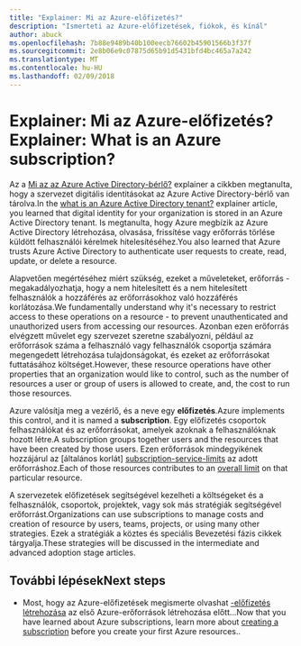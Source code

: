 ```yaml
---
title: "Explainer: Mi az Azure-előfizetés?"
description: "Ismerteti az Azure-előfizetések, fiókok, és kínál"
author: abuck
ms.openlocfilehash: 7b88e9489b40b100eecb76602b45901566b3f37f
ms.sourcegitcommit: 2e8b06e9c07875d65b91d5431bfd4bc465a7a242
ms.translationtype: MT
ms.contentlocale: hu-HU
ms.lasthandoff: 02/09/2018
---
```

# <a name="explainer-what-is-an-azure-subscription"></a><span data-ttu-id="5b8cb-103">Explainer: Mi az Azure-előfizetés?</span><span class="sxs-lookup"><span data-stu-id="5b8cb-103">Explainer: What is an Azure subscription?</span></span>

<span data-ttu-id="5b8cb-104">Az a [Mi az az Azure Active Directory-bérlő?](tenant-explainer.md) explainer a cikkben megtanulta, hogy a szervezet digitális identitásokat az Azure Active Directory-bérlő van tárolva.</span><span class="sxs-lookup"><span data-stu-id="5b8cb-104">In the [what is an Azure Active Directory tenant?](tenant-explainer.md) explainer article, you learned that digital identity for your organization is stored in an Azure Active Directory tenant.</span></span> <span data-ttu-id="5b8cb-105">Is megtanulta, hogy Azure megbízik az Azure Active Directory létrehozása, olvasása, frissítése vagy erőforrás törlése küldött felhasználói kérelmek hitelesítéséhez.</span><span class="sxs-lookup"><span data-stu-id="5b8cb-105">You also learned that Azure trusts Azure Active Directory to authenticate user requests to create, read, update, or delete a resource.</span></span> 

<span data-ttu-id="5b8cb-106">Alapvetően megértéséhez miért szükség, ezeket a műveleteket, erőforrás - megakadályozhatja, hogy a nem hitelesített és a nem hitelesített felhasználók a hozzáférés az erőforrásokhoz való hozzáférés korlátozása.</span><span class="sxs-lookup"><span data-stu-id="5b8cb-106">We fundamentally understand why it's necessary to restrict access to these operations on a resource - to prevent unauthenticated and unauthorized users from accessing our resources.</span></span> <span data-ttu-id="5b8cb-107">Azonban ezen erőforrás elvégzett művelet egy szervezet szeretne szabályozni, például az erőforrások száma a felhasználó vagy felhasználók csoportja számára megengedett létrehozása tulajdonságokat, és ezeket az erőforrásokat futtatásához költséget.</span><span class="sxs-lookup"><span data-stu-id="5b8cb-107">However, these resource operations have other properties that an organization would like to control, such as the number of resources a user or group of users is allowed to create, and, the cost to run those resources.</span></span> 

<span data-ttu-id="5b8cb-108">Azure valósítja meg a vezérlő, és a neve egy **előfizetés**.</span><span class="sxs-lookup"><span data-stu-id="5b8cb-108">Azure implements this control, and it is named a **subscription**.</span></span> <span data-ttu-id="5b8cb-109">Egy előfizetés csoportok felhasználókat és az erőforrásokat, amelyek azoknak a felhasználóknak hozott létre.</span><span class="sxs-lookup"><span data-stu-id="5b8cb-109">A subscription groups together users and the resources that have been created by those users.</span></span> <span data-ttu-id="5b8cb-110">Ezen erőforrások mindegyikének hozzájárul az [általános korlát] [ subscription-service-limits] az adott erőforráshoz.</span><span class="sxs-lookup"><span data-stu-id="5b8cb-110">Each of those resources contributes to an [overall limit][subscription-service-limits] on that particular resource.</span></span>

<span data-ttu-id="5b8cb-111">A szervezetek előfizetések segítségével kezelheti a költségeket és a felhasználók, csoportok, projektek, vagy sok más stratégiák segítségével erőforrást.</span><span class="sxs-lookup"><span data-stu-id="5b8cb-111">Organizations can use subscriptions to manage costs and creation of resource by users, teams, projects, or using many other strategies.</span></span> <span data-ttu-id="5b8cb-112">Ezek a stratégiák a köztes és speciális Bevezetési fázis cikkek tárgyalja.</span><span class="sxs-lookup"><span data-stu-id="5b8cb-112">These strategies will be discussed in the intermediate and advanced adoption stage articles.</span></span> 

## <a name="next-steps"></a><span data-ttu-id="5b8cb-113">További lépések</span><span class="sxs-lookup"><span data-stu-id="5b8cb-113">Next steps</span></span>

* <span data-ttu-id="5b8cb-114">Most, hogy az Azure-előfizetések megismerte olvashat [-előfizetés létrehozása](subscription.md) az első Azure-erőforrások létrehozása előtt...</span><span class="sxs-lookup"><span data-stu-id="5b8cb-114">Now that you have learned about Azure subscriptions, learn more about [creating a subscription](subscription.md) before you create your first Azure resources..</span></span>

<!-- Links -->
[azure-get-started]: https://azure.microsoft.com/en-us/get-started/
[azure-offers]: https://azure.microsoft.com/en-us/support/legal/offer-details/
[azure-free-trial]: https://azure.microsoft.com/en-us/offers/ms-azr-0044p/
[azure-change-subscription-offer]: /azure/billing/billing-how-to-switch-azure-offer
[microsoft-account]: https://account.microsoft.com/account
[subscription-service-limits]: /azure/azure-subscription-service-limits
[docs-organizational-account]: https://docs.microsoft.com/en-us/azure/active-directory/sign-up-organization
